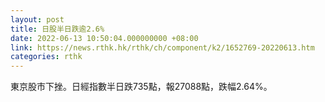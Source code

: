 ```yaml
---
layout: post
title: 日股半日跌逾2.6%
date: 2022-06-13 10:50:04.000000000 +08:00
link: https://news.rthk.hk/rthk/ch/component/k2/1652769-20220613.htm
categories: rthk
---
```


東京股市下挫。日經指數半日跌735點，報27088點，跌幅2.64%。

